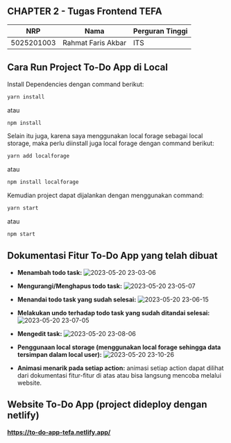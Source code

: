 ## **CHAPTER 2 - Tugas Frontend TEFA**
| NRP | Nama | Perguran Tinggi |
| ------ | ------ | ------ |
|    5025201003    |    Rahmat Faris Akbar |ITS|

## Cara Run Project To-Do App di Local
Install Dependencies dengan command berikut:
```bash
yarn install
```
atau
```bash
npm install
```

Selain itu juga, karena saya menggunakan local forage sebagai local storage, maka perlu diinstall juga local forage dengan command berikut:
```bash
yarn add localforage 
```
atau
```bash
npm install localforage 
```

Kemudian project dapat dijalankan dengan menggunakan command:
```bash
yarn start
```
atau
```bash
npm start
```

## Dokumentasi Fitur To-Do App yang telah dibuat
- **Menambah todo task:**
![2023-05-20 23-03-06](https://github.com/anuNaki22/To-Do-App-TEFA/assets/99629909/c01eae84-e00e-4916-8edb-c57bad009309)

- **Mengurangi/Menghapus todo task:**
![2023-05-20 23-05-07](https://github.com/anuNaki22/To-Do-App-TEFA/assets/99629909/07f727b6-6991-4331-afc2-2909c32daf01)

- **Menandai todo task yang sudah selesai:**
![2023-05-20 23-06-15](https://github.com/anuNaki22/To-Do-App-TEFA/assets/99629909/3c1d7534-78e9-44e1-9273-4ffa7dcb8b7d)

- **Melakukan undo terhadap todo task yang sudah ditandai selesai:**
![2023-05-20 23-07-05](https://github.com/anuNaki22/To-Do-App-TEFA/assets/99629909/98d1bbda-da7a-4bcc-8572-9b99d4e98923)

- **Mengedit task:**
![2023-05-20 23-08-06](https://github.com/anuNaki22/To-Do-App-TEFA/assets/99629909/8826914f-5477-46cd-9c2e-55553c3c45ef)

- **Penggunaan local storage (menggunakan local forage sehingga data tersimpan dalam local user):**
![2023-05-20 23-10-26](https://github.com/anuNaki22/To-Do-App-TEFA/assets/99629909/a9d8b591-c8df-4023-9ab6-24373b51334c)

- **Animasi menarik pada setiap action:** animasi setiap action dapat dilihat dari dokumentasi fitur-fitur di atas atau bisa langsung mencoba melalui website.


## Website To-Do App (project dideploy dengan netlify)

**https://to-do-app-tefa.netlify.app/**
